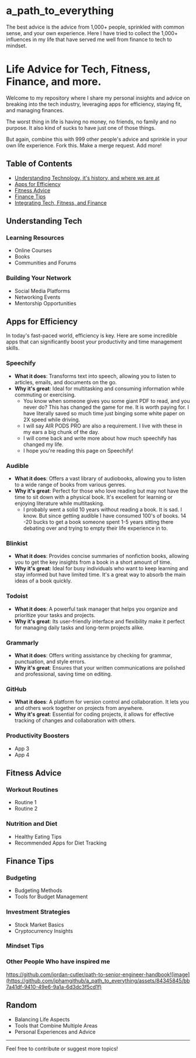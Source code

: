 # a_path_to_everything
The best advice is the advice from 1,000+ people, sprinkled with common sense, and your own experience. Here I have tried to collect the 1,000+ influences in my life that have served me well from finance to tech to mindset.

# Life Advice for Tech, Fitness, Finance, and more.

Welcome to my repository where I share my personal insights and advice on breaking into the tech industry, leveraging apps for efficiency, staying fit, and managing finances. 

The worst thing in life is having no money, no friends, no family and no purpose. It also kind of sucks to have just one of those things. 

But again, combine this with 999 other people's advice and sprinkle in your own life experience. Fork this. Make a merge request. Add more!

## Table of Contents
- [Understanding Technology, it's history, and where we are at](#understanding-tech)
- [Apps for Efficiency](#apps-for-efficiency)
- [Fitness Advice](#fitness-advice)
- [Finance Tips](#finance-tips)
- [Integrating Tech, Fitness, and Finance](#integrating-tech-fitness-and-finance)

## Understanding Tech
### Learning Resources
- Online Courses
- Books
- Communities and Forums

### Building Your Network
- Social Media Platforms
- Networking Events
- Mentorship Opportunities

## Apps for Efficiency
In today's fast-paced world, efficiency is key. Here are some incredible apps that can significantly boost your productivity and time management skills.

### Speechify
- **What it does**: Transforms text into speech, allowing you to listen to articles, emails, and documents on the go.
- **Why it's great**: Ideal for multitasking and consuming information while commuting or exercising.
  - You know when someone gives you some giant PDF to read, and you never do? This has changed the game for me. It is worth paying for. I have literally saved so much time just binging some white paper on 2X speed while driving.
  - I will say AIR PODS PRO are also a requirement. I live with these in my ears a big chunk of the day.
  - I will come back and write more about how much speechify has changed my life.
  - I hope you're reading this page on Speechify!
 
### Audible
- **What it does**: Offers a vast library of audiobooks, allowing you to listen to a wide range of books from various genres.
- **Why it's great**: Perfect for those who love reading but may not have the time to sit down with a physical book. It's excellent for learning or enjoying literature while multitasking.
  - I probably went a solid 10 years without reading a book. It is sad. I know. But since getting audible I have consumed 100's of books. 14 -20 bucks to get a book someone spent 1-5 years sitting there debating over and trying to empty their life experience in to.
  

### Blinkist
- **What it does**: Provides concise summaries of nonfiction books, allowing you to get the key insights from a book in a short amount of time.
- **Why it's great**: Ideal for busy individuals who want to keep learning and stay informed but have limited time. It's a great way to absorb the main ideas of a book quickly.

### Todoist
- **What it does**: A powerful task manager that helps you organize and prioritize your tasks and projects.
- **Why it's great**: Its user-friendly interface and flexibility make it perfect for managing daily tasks and long-term projects alike.

### Grammarly
- **What it does**: Offers writing assistance by checking for grammar, punctuation, and style errors.
- **Why it's great**: Ensures that your written communications are polished and professional, saving time on editing.

### GitHub
- **What it does**: A platform for version control and collaboration. It lets you and others work together on projects from anywhere.
- **Why it's great**: Essential for coding projects, it allows for effective tracking of changes and collaboration with others.


### Productivity Boosters
- App 3
- App 4

## Fitness Advice
### Workout Routines
- Routine 1
- Routine 2

### Nutrition and Diet
- Healthy Eating Tips
- Recommended Apps for Diet Tracking

## Finance Tips
### Budgeting
- Budgeting Methods
- Tools for Budget Management

### Investment Strategies
- Stock Market Basics
- Cryptocurrency Insights

### Mindset Tips

### Other People Who have inspired me

https://github.com/jordan-cutler/path-to-senior-engineer-handbook![image](https://github.com/jphamgithub/a_path_to_everything/assets/84345845/bb7a41df-9410-49e6-9a1a-6d3dc3f5cd1f)

## Random
- Balancing Life Aspects
- Tools that Combine Multiple Areas
- Personal Experiences and Advice

---

Feel free to contribute or suggest more topics!
